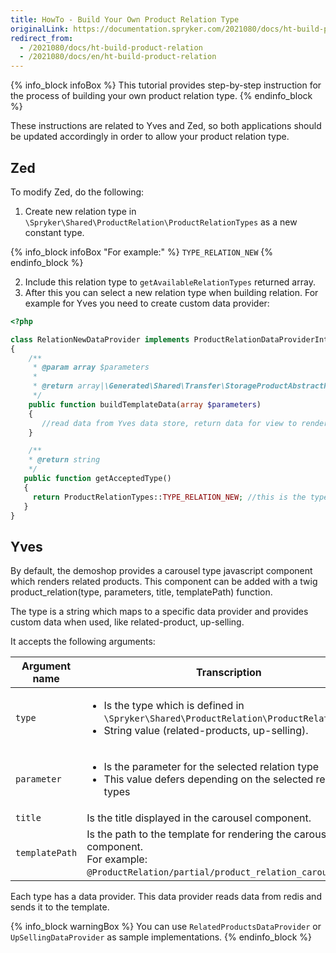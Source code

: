 ```yaml
---
title: HowTo - Build Your Own Product Relation Type
originalLink: https://documentation.spryker.com/2021080/docs/ht-build-product-relation
redirect_from:
  - /2021080/docs/ht-build-product-relation
  - /2021080/docs/en/ht-build-product-relation
---
```


{% info_block infoBox %}
This tutorial provides step-by-step instruction for the process of building your own product relation type.
{% endinfo_block %}

These instructions are related to Yves and Zed, so both applications should be updated accordingly in order to allow your product relation type.

## Zed
To modify Zed, do the following:
1. Create new relation type in `\Spryker\Shared\ProductRelation\ProductRelationTypes` as a new constant type.

{% info_block infoBox "For example:" %}
`TYPE_RELATION_NEW`
{% endinfo_block %}

2. Include this relation type to `getAvailableRelationTypes` returned array.
3. After this you can select a new relation type when building relation.
For example for Yves you need to create custom data provider:

```php
<?php

class RelationNewDataProvider implements ProductRelationDataProviderInterface
{
    /**
     * @param array $parameters
     *
     * @return array|\Generated\Shared\Transfer\StorageProductAbstractRelationTransfer[]
     */
    public function buildTemplateData(array $parameters)
    {
       //read data from Yves data store, return data for view to render.
    }      

    /**
    * @return string
    */
   public function getAcceptedType()
   {
     return ProductRelationTypes::TYPE_RELATION_NEW; //this is the type which is mapped when rendering twig function, first argument.
   }  
}

```

## Yves
By default, the demoshop provides a carousel type javascript component which renders related products. 
This component can be added with a twig product_relation(type, parameters, title, templatePath) function. 

The type is a string which maps to a specific data provider and provides custom data when used, like related-product, up-selling.

It accepts the following arguments:

| Argument name | Transcription |
| --- | --- |
| `type` | <ul><li>Is the type which is defined in `\Spryker\Shared\ProductRelation\ProductRelationTypes`</li><li>String value (related-products, up-selling).</li></ul> |
| `parameter` | <ul><li>Is the parameter for the selected relation type</li><li>This value defers depending on the selected relation types</li></ul> |
| `title` | Is the title displayed in the carousel component. |
| `templatePath` | Is the path to the template for rendering the carousel component.</br>For example: `@ProductRelation/partial/product_relation_carousel.twig`. |

Each type has a data provider. This data provider reads data from redis and sends it to the template. 

{% info_block warningBox %}
You can use `RelatedProductsDataProvider` or `UpSellingDataProvider` as sample implementations.
{% endinfo_block %}
